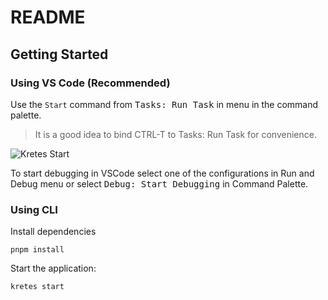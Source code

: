 # README

## Getting Started

### Using VS Code (Recommended)

Use the `Start` command from <kbd>Tasks: Run Task</kbd> in menu in the command palette.

> It is a good idea to bind CTRL-T to Tasks: Run Task for convenience.

![Kretes Start](https://kretes.dev/images/external/kretes-readme.gif)

To start debugging in VSCode select one of the configurations in Run and Debug menu or select <kbd>Debug: Start Debugging</kbd> in Command Palette.

### Using CLI

Install dependencies

```
pnpm install
```

Start the application:

```
kretes start
```



